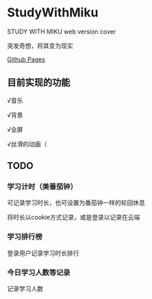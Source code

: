# StudyWithMiku

STUDY WITH MIKU web version cover

突发奇想，将其变为现实

[Github Pages](https://wenqiofficial.github.io/StudyWithMiku)

## 目前实现的功能

√音乐

√背景

√全屏

√丝滑的动画（

## TODO

### 学习计时（类番茄钟）

可记录学习时长，也可设置为番茄钟一样的轮回休息

将时长以cookie方式记录，或是登录以记录在云端

### 学习排行榜

登录用户记录学习时长排行

### 今日学习人数等记录

记录学习人数